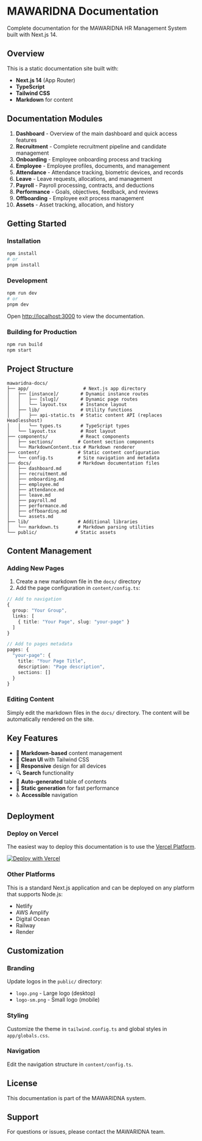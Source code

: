 # MAWARIDNA Documentation

Complete documentation for the MAWARIDNA HR Management System built with Next.js 14.

## Overview

This is a static documentation site built with:
- **Next.js 14** (App Router)
- **TypeScript**
- **Tailwind CSS**
- **Markdown** for content

## Documentation Modules

1. **Dashboard** - Overview of the main dashboard and quick access features
2. **Recruitment** - Complete recruitment pipeline and candidate management
3. **Onboarding** - Employee onboarding process and tracking
4. **Employee** - Employee profiles, documents, and management
5. **Attendance** - Attendance tracking, biometric devices, and records
6. **Leave** - Leave requests, allocations, and management
7. **Payroll** - Payroll processing, contracts, and deductions
8. **Performance** - Goals, objectives, feedback, and reviews
9. **Offboarding** - Employee exit process management
10. **Assets** - Asset tracking, allocation, and history

## Getting Started

### Installation

```bash
npm install
# or
pnpm install
```

### Development

```bash
npm run dev
# or
pnpm dev
```

Open [http://localhost:3000](http://localhost:3000) to view the documentation.

### Building for Production

```bash
npm run build
npm start
```

## Project Structure

```
mawaridna-docs/
├── app/                    # Next.js app directory
│   ├── [instance]/        # Dynamic instance routes
│   │   ├── [slug]/        # Dynamic page routes
│   │   └── layout.tsx     # Instance layout
│   ├── lib/               # Utility functions
│   │   ├── api-static.ts  # Static content API (replaces Headlesshost)
│   │   └── types.ts       # TypeScript types
│   └── layout.tsx         # Root layout
├── components/            # React components
│   ├── sections/         # Content section components
│   └── MarkdownContent.tsx # Markdown renderer
├── content/              # Static content configuration
│   └── config.ts         # Site navigation and metadata
├── docs/                 # Markdown documentation files
│   ├── dashboard.md
│   ├── recruitment.md
│   ├── onboarding.md
│   ├── employee.md
│   ├── attendance.md
│   ├── leave.md
│   ├── payroll.md
│   ├── performance.md
│   ├── offboarding.md
│   └── assets.md
├── lib/                  # Additional libraries
│   └── markdown.ts       # Markdown parsing utilities
└── public/              # Static assets
```

## Content Management

### Adding New Pages

1. Create a new markdown file in the `docs/` directory
2. Add the page configuration in `content/config.ts`:

```typescript
// Add to navigation
{
  group: "Your Group",
  links: [
    { title: "Your Page", slug: "your-page" }
  ]
}

// Add to pages metadata
pages: {
  "your-page": {
    title: "Your Page Title",
    description: "Page description",
    sections: []
  }
}
```

### Editing Content

Simply edit the markdown files in the `docs/` directory. The content will be automatically rendered on the site.

## Key Features

- 📝 **Markdown-based** content management
- 🎨 **Clean UI** with Tailwind CSS
- 📱 **Responsive** design for all devices
- 🔍 **Search** functionality
- 📑 **Auto-generated** table of contents
- 🚀 **Static generation** for fast performance
- ♿ **Accessible** navigation

## Deployment

### Deploy on Vercel

The easiest way to deploy this documentation is to use the [Vercel Platform](https://vercel.com/new).

[![Deploy with Vercel](https://vercel.com/button)](https://vercel.com/new)

### Other Platforms

This is a standard Next.js application and can be deployed on any platform that supports Node.js:

- Netlify
- AWS Amplify
- Digital Ocean
- Railway
- Render

## Customization

### Branding

Update logos in the `public/` directory:
- `logo.png` - Large logo (desktop)
- `logo-sm.png` - Small logo (mobile)

### Styling

Customize the theme in `tailwind.config.ts` and global styles in `app/globals.css`.

### Navigation

Edit the navigation structure in `content/config.ts`.

## License

This documentation is part of the MAWARIDNA system.

## Support

For questions or issues, please contact the MAWARIDNA team.
